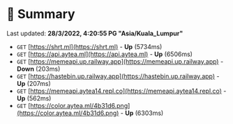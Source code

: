 # 📖 Summary
Last updated: **28/3/2022, 4:20:55 PG "Asia/Kuala_Lumpur"**

- `GET` [https://shrt.ml](https://shrt.ml) - **Up** (5734ms)
- `GET` [https://api.aytea.ml](https://api.aytea.ml) - **Up** (6506ms)
- `GET` [https://memeapi.up.railway.app](https://memeapi.up.railway.app) - **Down** (203ms)
- `GET` [https://hastebin.up.railway.app](https://hastebin.up.railway.app) - **Up** (207ms)
- `GET` [https://memeapi.aytea14.repl.co](https://memeapi.aytea14.repl.co) - **Up** (562ms)
- `GET` [https://color.aytea.ml/4b31d6.png](https://color.aytea.ml/4b31d6.png) - **Up** (6303ms)
